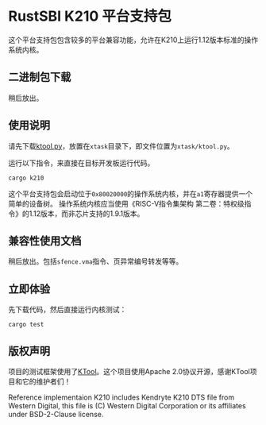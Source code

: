 # RustSBI K210 平台支持包

这个平台支持包包含较多的平台兼容功能，允许在K210上运行1.12版本标准的操作系统内核。

## 二进制包下载

稍后放出。

## 使用说明

请先下载[ktool.py](https://github.com/loboris/ktool)，放置在`xtask`目录下，即文件位置为`xtask/ktool.py`。

运行以下指令，来直接在目标开发板运行代码。

```
cargo k210
```

这个平台支持包会启动位于`0x80020000`的操作系统内核，并在`a1`寄存器提供一个简单的设备树。
操作系统内核应当使用《RISC-V指令集架构 第二卷：特权级指令》的1.12版本，而非芯片支持的1.9.1版本。

## 兼容性使用文档

稍后放出。包括`sfence.vma`指令、页异常编号转发等等。

## 立即体验

先下载代码，然后直接运行内核测试：

```
cargo test
```

## 版权声明

项目的测试框架使用了[KTool](https://github.com/loboris/ktool)。这个项目使用Apache 2.0协议开源，感谢KTool项目和它的维护者们！

Reference implementaion K210 includes Kendryte K210 DTS file from Western Digital, this file is
(C) Western Digital Corporation or its affiliates under BSD-2-Clause license.
